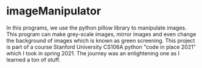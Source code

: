 # imageManipulator
In this programs, we use the python pillow library to manipulate images. This program can make grey-scale images, mirror images and even change the background of images which is known as green screening. This project is part of a course Stanford University CS106A python "code in place 2021" which I took in spring 2021. The journey was an enlightening one as I learned a ton of stuff.
